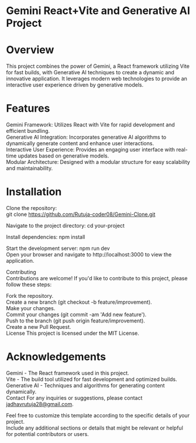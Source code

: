# Gemini React+Vite and Generative AI Project
# Overview
This project combines the power of Gemini, a React framework utilizing Vite for fast builds, with Generative AI techniques to create a dynamic and innovative application. It leverages modern web technologies to provide an interactive user experience driven by generative models.

# Features
Gemini Framework: Utilizes React with Vite for rapid development and efficient bundling.</br>
Generative AI Integration: Incorporates generative AI algorithms to dynamically generate content and enhance user interactions.</br>
Interactive User Experience: Provides an engaging user interface with real-time updates based on generative models.</br>
Modular Architecture: Designed with a modular structure for easy scalability and maintainability.</br>

# Installation
Clone the repository: </br>
git clone https://github.com/Rutuja-coder08/Gemini-Clone.git </br>

Navigate to the project directory:
cd your-project </br>

Install dependencies:
npm install</br>

Start the development server:
npm run dev</br>
Open your browser and navigate to http://localhost:3000 to view the application. </br>

Contributing</br>
Contributions are welcome! If you'd like to contribute to this project, please follow these steps:</br>

Fork the repository.</br>
Create a new branch (git checkout -b feature/improvement).</br>
Make your changes.</br>
Commit your changes (git commit -am 'Add new feature').</br>
Push to the branch (git push origin feature/improvement).</br>
Create a new Pull Request.</br>
License
This project is licensed under the MIT License.</br>

# Acknowledgements
Gemini - The React framework used in this project.</br>
Vite - The build tool utilized for fast development and optimized builds.</br>
Generative AI - Techniques and algorithms for generating content dynamically.</br>
Contact
For any inquiries or suggestions, please contact jadhavrutuja28@gmail.com.</br>

Feel free to customize this template according to the specific details of your project.</br> Include any additional sections or details that might be relevant or helpful for potential contributors or users.





